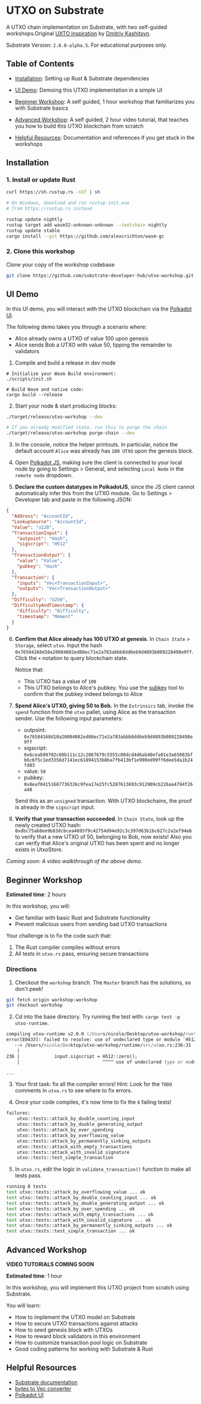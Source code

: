 # UTXO on Substrate

A UTXO chain implementation on Substrate, with two self-guided workshops.Original [UXTO inspiration](https://github.com/0x7CFE/substrate-node-template/tree/utxo) by [Dmitriy Kashitsyn](https://github.com/0x7CFE).

Substrate Version: `2.0.0-alpha.5`. For educational purposes only.

## Table of Contents
- [Installation](#Installation): Setting up Rust & Substrate dependencies

- [UI Demo](#UI-Demo): Demoing this UTXO implementation in a simple UI

- [Beginner Workshop](#Beginner-Workshop): A self guided, 1 hour workshop that familiarizes you with Substrate basics

- [Advanced Workshop](#Advanced-Workshop): A self guided, 2 hour video tutorial, that teaches you how to build this UTXO blockchain from scratch

- [Helpful Resources](#Helpful-Resources): Documentation and references if you get stuck in the workshops


## Installation

### 1. Install or update Rust
```zsh
curl https://sh.rustup.rs -sSf | sh

# On Windows, download and run rustup-init.exe
# from https://rustup.rs instead

rustup update nightly
rustup target add wasm32-unknown-unknown --toolchain nightly
rustup update stable
cargo install --git https://github.com/alexcrichton/wasm-gc
```

### 2. Clone this workshop

Clone your copy of the workshop codebase

```zsh
git clone https://github.com/substrate-developer-hub/utxo-workshop.git
```

## UI Demo

In this UI demo, you will interact with the UTXO blockchain via the [Polkadot UI](https://substrate.dev/docs/en/development/front-end/polkadot-js).

The following demo takes you through a scenario where:
- Alice already owns a UTXO of value 100 upon genesis
- Alice sends Bob a UTXO with value 50, tipping the remainder to validators

1. Compile and build a release in dev mode
```
# Initialize your Wasm Build environment:
./scripts/init.sh

# Build Wasm and native code:
cargo build --release
```

2. Start your node & start producing blocks:
```zsh
./target/release/utxo-workshop --dev

# If you already modified state, run this to purge the chain
./target/release/utxo-workshop purge-chain --dev
```

3. In the console, notice the helper printouts. In particular, notice the default account `Alice` was already has `100 UTXO` upon the genesis block.

4. Open [Polkadot JS](https://polkadot.js.org/apps/#/settings), making sure the client is connected to your local node by going to Settings > General, and selecting `Local Node` in the `remote node` dropdown.

5. **Declare the custom datatypes in PolkadotJS**, since the JS client cannot automatically infer this from the UTXO module. Go to Settings > Developer tab and paste in the following JSON:

```json
{
  "Address": "AccountId",
  "LookupSource": "AccountId",
  "Value": "u128",
  "TransactionInput": {
    "outpoint": "Hash",
    "sigscript": "H512"
  },
  "TransactionOutput": {
    "value": "Value",
    "pubkey": "Hash"
  },
  "Transaction": {
    "inputs": "Vec<TransactionInput>",
    "outputs": "Vec<TransactionOutput>"
  },
  "Difficulty": "U256",
  "DifficultyAndTimestamp": {
    "difficulty": "Difficulty",
    "timestamp": "Moment"
  }
}
```

6. **Confirm that Alice already has 100 UTXO at genesis**. In `Chain State` > `Storage`, select `utxo`. Input the hash `0x76584168d10a20084082ed80ec71e2a783abbb8dd6eb9d4893b089228498e9ff`. Click the `+` notation to query blockchain state.

    Notice that:
    - This UTXO has a value of `100`
    - This UTXO belongs to Alice's pubkey. You use the [subkey](https://substrate.dev/docs/en/next/development/tools/subkey#well-known-keys) tool to confirm that the pubkey indeed belongs to Alice

7. **Spend Alice's UTXO, giving 50 to Bob.** In the `Extrinsics` tab, invoke the `spend` function from the `utxo` pallet, using Alice as the transaction sender. Use the following input parameters:

    - outpoint: `0x76584168d10a20084082ed80ec71e2a783abbb8dd6eb9d4893b089228498e9ff`
    - sigscript: `0x6ceab99702c60b111c12c2867679c5555c00dcd4d6ab40efa01e3a65083bfb6c6f5c1ed3356d7141ec61894153b8ba7fb413bf1e990ed99ff6dee5da1b24fd83`
    - value: `50`
    - pubkey: `0x8eaf04151687736326c9fea17e25fc5287613693c912909cb226aa4794f26a48`

    Send this as an `unsigned` transaction. With UTXO blockchains, the proof is already in the `sigscript` input.

8. **Verify that your transaction succeeded**. In `Chain State`, look up the newly created UTXO hash: `0xdbc75ab8ee9b83dcbcea4695f9c42754d94e92c3c397d63b1bc627c2a2ef94e6` to verify that a new UTXO of 50, belonging to Bob, now exists! Also you can verify that Alice's original UTXO has been spent and no longer exists in UtxoStore.

*Coming soon: A video walkthrough of the above demo.*

## Beginner Workshop
**Estimated time**: 2 hours

In this workshop, you will:
- Get familiar with basic Rust and Substrate functionality
- Prevent malicious users from sending bad UTXO transactions

Your challenge is to fix the code such that:
1. The Rust compiler compiles without errors
2. All tests in `utxo.rs` pass, ensuring secure transactions

### Directions
1. Checkout the `workshop` branch. The `Master` branch has the solutions, so don't peek!

```zsh
git fetch origin workshop:workshop
git checkout workshop
```

2. Cd into the base directory. Try running the test with: `cargo test -p utxo-runtime`.

```zsh
compiling utxo-runtime v2.0.0 (/Users/nicole/Desktop/utxo-workshop/runtime)
error[E0433]: failed to resolve: use of undeclared type or module `H512`
   --> /Users/nicole/Desktop/utxo-workshop/runtime/src/utxo.rs:236:31
    |
236 |             input.sigscript = H512::zero();
    |                               ^^^^ use of undeclared type or module `H512`

...
```

3. Your first task: fix all the compiler errors! Hint: Look for the `TODO` comments in `utxo.rs` to see where to fix errors.

4. Once your code compiles, it's now time to fix the `8` failing tests!

```zsh
failures:
    utxo::tests::attack_by_double_counting_input
    utxo::tests::attack_by_double_generating_output
    utxo::tests::attack_by_over_spending
    utxo::tests::attack_by_overflowing_value
    utxo::tests::attack_by_permanently_sinking_outputs
    utxo::tests::attack_with_empty_transactions
    utxo::tests::attack_with_invalid_signature
    utxo::tests::test_simple_transaction
```

5. In `utxo.rs`, edit the logic in `validate_transaction()` function to make all tests pass.

```zsh
running 8 tests
test utxo::tests::attack_by_overflowing_value ... ok
test utxo::tests::attack_by_double_counting_input ... ok
test utxo::tests::attack_by_double_generating_output ... ok
test utxo::tests::attack_by_over_spending ... ok
test utxo::tests::attack_with_empty_transactions ... ok
test utxo::tests::attack_with_invalid_signature ... ok
test utxo::tests::attack_by_permanently_sinking_outputs ... ok
test utxo::tests::test_simple_transaction ... ok
```

## Advanced Workshop
**VIDEO TUTORIALS COMING SOON**

**Estimated time**: 1 hour

In this workshop, you will implement this UTXO project from scratch using Substrate.

You will learn:
- How to implement the UTXO model on Substrate
- How to secure UTXO transactions against attacks
- How to seed genesis block with UTXOs
- How to reward block validators in this environment
- How to customize transaction pool logic on Substrate
- Good coding patterns for working with Substrate & Rust


## Helpful Resources
- [Substrate documentation](http://crates.parity.io)
- [bytes to Vec<u8> converter](https://cryptii.com/pipes/integer-encoder)
- [Polkadot UI](https://polkadot.js.org/)

